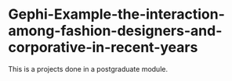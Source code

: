 # Gephi-Example-the-interaction-among-fashion-designers-and-corporative-in-recent-years
This is a projects done in a postgraduate module. 
